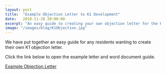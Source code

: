 ```yaml
---
layout: post
title:  "Example Objection Letter to K1 Development"
date:   2018-11-28 20:00:00
excerpt: "An easy guide to creating your own objection letter for the K1 development"
image: "/images/blog/K1Objection.jpg"
---
```

We have put together an easy guide for any residents wanting to create their own K1 objection letter. 

Click the link below to open the example letter and word document guide.

[Example Objection Letter](https://github.com/Atlas7/fordworg/raw/master/docs/example-objection-letter.docx)


